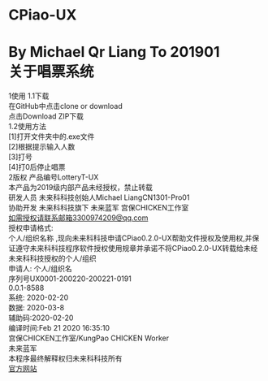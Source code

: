 # CPiao-UX
By Michael Qr Liang
To 201901<br>
关于唱票系统
===========
1使用
1.1下载<br>
在GitHub中点击clone or download<br>   点击Download ZIP下载<br>
1.2使用方法<br>
     [1]打开文件夹中的.exe文件<br>
     [2]根据提示输入人数<br>
     [3]打号<br>
     [4]打0后停止唱票<br>
2版权
产品编号LotteryT-UX<br>
本产品为2019级内部产品未经授权，禁止转载<br>
研发人员 未来科科技创始人Michael LiangCN1301-Pro01<br>
协助开发 未来科科技旗下 未来蓝军 宫保CHICKEN工作室<br>
如需授权请联系邮箱3300974209@qq.com<br>
授权申请格式:<br>
个人/组织名称 ,现向未来科科技申请CPiao0.2.0-UX帮助文件授权及使用权,并保证遵守未来科科技程序软件授权使用规章并承诺不将CPiao0.2.0-UX转载给未经未来科科技授权的个人/组织<br>
                                       申请人: 个人/组织名<br>
序列号UX0001-200220-200221-0191<br>
0.0.1-8588<br>
系统: 2020-02-20<br>
数据: 2020-03-8<br>
辅助码:2020-02-20<br>
编译时间:Feb 21 2020 16:35:10<br>
宫保CHICKEN工作室/KungPao CHICKEN Worker<br>
未来蓝军<br>
本程序最终解释权归未来科科技所有<br>
[官方网站](http://kbcpro502.icoc.bz/)
